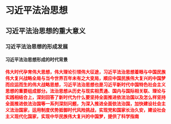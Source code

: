 # 习近平法治思想

## 习近平法治思想的重大意义

### 习近平法治思想的形成发展

#### 习近平法治思想形成的时代背景

<strong style="color: red;">伟大时代孕育伟大思想，伟大理论引领伟大征途，习近平法治思想着眼与中国民族伟大复兴战略全局与当今世界百年未有之大变局，顺应中国民族伟大复兴的中国梦而应运而生的伟大战略思想，习近平法治思想也是习近平新时代中国特色社会主义思想的重要组成部分。法治思想从历史与现实相贯通、国内与国际相关联、理论与实践相结合上，深刻回答了新时代为什么要坚持全面推进依法治国以及怎么样坚持全面推进依法治国等一系列深刻问题，为深入推进全面依法治国，加快建设社会主义法治国家，运用制度优势抵御时代风险挑战，实现党和国家长治久安，建设社会主义现代化国家，实现中华民族伟大复兴的中国梦，提供了科学指南</strong>